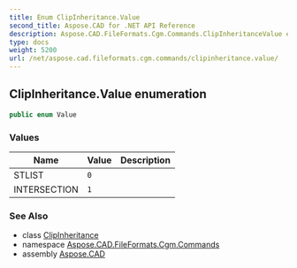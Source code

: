 ```yaml
---
title: Enum ClipInheritance.Value
second_title: Aspose.CAD for .NET API Reference
description: Aspose.CAD.FileFormats.Cgm.Commands.ClipInheritanceValue enum. 
type: docs
weight: 5200
url: /net/aspose.cad.fileformats.cgm.commands/clipinheritance.value/
---
```

## ClipInheritance.Value enumeration

```csharp
public enum Value
```

### Values

| Name | Value | Description |
| --- | --- | --- |
| STLIST | `0` |  |
| INTERSECTION | `1` |  |

### See Also

* class [ClipInheritance](../clipinheritance/)
* namespace [Aspose.CAD.FileFormats.Cgm.Commands](../../aspose.cad.fileformats.cgm.commands/)
* assembly [Aspose.CAD](../../)



